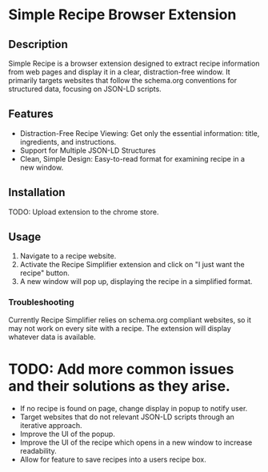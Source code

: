# Simple Recipe Browser Extension
## Description
Simple Recipe is a browser extension designed to extract recipe information from web pages and display it in a clear, distraction-free window. It primarily targets websites that follow the schema.org conventions for structured data, focusing on JSON-LD scripts.

## Features
- Distraction-Free Recipe Viewing: Get only the essential information: title, ingredients, and instructions.
- Support for Multiple JSON-LD Structures
- Clean, Simple Design: Easy-to-read format for examining recipe in a new window.
## Installation
TODO: Upload extension to the chrome store.

## Usage
1. Navigate to a recipe website.
2. Activate the Recipe Simplifier extension and click on "I just want the recipe" button.
3. A new window will pop up, displaying the recipe in a simplified format.
### Troubleshooting
Currently Recipe Simplifier relies on schema.org compliant websites, so it may not work on every site with a recipe. The extension will display whatever data is available. 


# TODO: Add more common issues and their solutions as they arise.
- If no recipe is found on page, change display in popup to notify user. 
- Target websites that do not relevant JSON-LD scripts through an iterative approach.
- Improve the UI of the popup.
- Improve the UI of the recipe which opens in a new window to increase readability.
- Allow for feature to save recipes into a users recipe box.